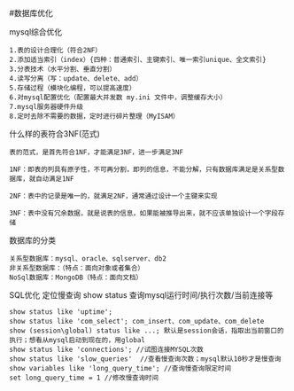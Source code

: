 #数据库优化

mysql综合优化
~~~text
1.表的设计合理化（符合2NF）
2.添加适当索引（index）{四种：普通索引、主键索引、唯一索引unique、全文索引}
3.分表技术（水平分割、垂直分割）
4.读写分离（写：update、delete、add）
5.存储过程（模块化编程，可以提高速度）
6.对mysql配置优化（配置最大并发数 my.ini 文件中，调整缓存大小）
7.mysql服务器硬件升级
8.定时去除不需要的数据，定时进行碎片整理（MyISAM）
~~~

什么样的表符合3NF(范式)
~~~text
表的范式，是首先符合1NF，才能满足3NF，进一步满足3NF

1NF：即表的列具有原子性，不可再分割，即列的信息，不能分解，只有数据库满足是关系型数据库，就自动满足1NF

2NF：表中的记录是唯一的，就满足2NF，通常通过设计一个主键来实现

3NF：表中没有冗余数据，就是说表的信息，如果能被推导出来，就不应该单独设计一个字段存储
~~~

数据库的分类
~~~text
关系型数据库：mysql、oracle、sqlserver、db2
非关系型数据库：（特点：面向对象或者集合）
NoSql数据库：MongoDB（特点：面向文档）
~~~

SQL优化 定位慢查询
show status 查询mysql运行时间/执行次数/当前连接等
~~~text
show status like 'uptime';
show status like 'com_select'; com_insert、com_update、com_delete
show (session\global) status like ...; 默认是session会话，指取出当前窗口的执行；想看从mysql启动到现在的，用global
show status like 'connections'; //试图连接MYSQL次数
show status like 'slow_queries'  //查看慢查询次数；mysql默认10秒才是慢查询
show variables like 'long_query_time'; //查询慢查询限定时间
set long_query_time = 1 //修改慢查询时间
~~~



    











    